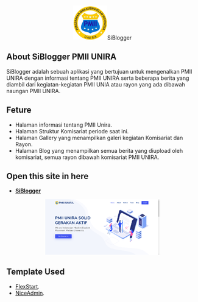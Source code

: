 <p align="center"><a href="https://pmiiunira.lfa-ppa.com" target="_blank"><img src="https://raw.githubusercontent.com/AhmadMuzayyin/SI-dan-Sistem-Blog-PMII-UNIRA/main/public/assets/img/logo_kom.png" width="90"></a>SiBlogger</p>

<p align="center">
</p>

## About SiBlogger PMII UNIRA

SiBlogger adalah sebuah aplikasi yang bertujuan untuk mengenalkan PMII UNIRA dengan informasi tentang PMII UNIRA serta beberapa berita
yang diambil dari kegiatan-kegiatan PMII UNIA atau rayon yang ada dibawah naungan PMII UNIRA.

## Feture
- Halaman informasi tentang PMII Unira.
- Halaman Struktur Komisariat periode saat ini.
- Halaman Gallery yang menampilkan galeri kegiatan Komisariat dan Rayon.
- Halaman Blog yang menampilkan semua berita yang diupload oleh komisariat, semua rayon dibawah komisariat PMII UNIRA.

## Open this site in here

- **[SiBlogger](https://pmiiunira.lfa-ppa.com/)**
<p align="center"><a href="https://pmiiunira.lfa-ppa.com" target="_blank"><img src="https://raw.githubusercontent.com/AhmadMuzayyin/SI-dan-Sistem-Blog-PMII-UNIRA/main/public/assets/img/home.png" width="300"></a></p>

## Template Used

- [FlexStart](https://bootstrapmade.com/flexstart-bootstrap-startup-template/).
- [NiceAdmin](https://bootstrapmade.com/nice-admin-bootstrap-admin-html-template/).
